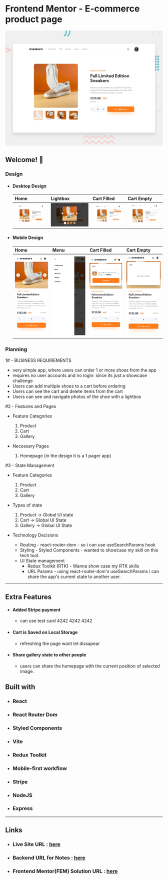 # Frontend Mentor - E-commerce product page

![Design preview for the E-commerce product page coding challenge](./design/desktop-preview.jpg)

## Welcome! 👋

### Design

- #### Desktop Design

  | Home                                        | Lightbox                                          | Cart Filled                                              | Cart Empty                                             |
  | ------------------------------------------- | ------------------------------------------------- | -------------------------------------------------------- | ------------------------------------------------------ |
  | ![Home Design](./design/desktop-design.jpg) | ![Lightbox](./design/desktop-design-lightbox.jpg) | ![Cart Filled](./design/active-states-basket-filled.jpg) | ![Cart Empty](./design/active-states-basket-empty.jpg) |

- #### Mobile Design
  | Home                                       | Menu                              | Cart Filled                                              | Cart Empty                                             |
  | ------------------------------------------ | --------------------------------- | -------------------------------------------------------- | ------------------------------------------------------ |
  | ![Home Design](./design/mobile-design.jpg) | ![Menu](./design/mobile-menu.jpg) | ![Cart Filled](./design/mobile-design-basket-filled.jpg) | ![Cart Empty](./design/mobile-design-basket-empty.jpg) |

### Planning

1# - BUSINESS REQUIREMENTS

- very simple app, where users can order 1 or more shoes from the app
- requires no user accounts and no login: since its just a showcase challenge
- Users can add multiple shoes to a cart before ordering
- Users can see the cart and delete items from the cart
- Users can see and navigate photos of the shoe with a lightbox

#2 - Features and Pages

- Feature Categories

  1. Product
  2. Cart
  3. Gallery

- Necessary Pages
  1. Homepage (in the design it is a 1 pager app)

#3 - State Management

- Feature Categories

  1. Product
  2. Cart
  3. Gallery

- Types of state

  1. Product -> Global UI state
  2. Cart -> Global UI State
  3. Gallery -> Global UI State

- Technology Decisions
  - Routing - react-router-dom - so i can use useSearchParams hook
  - Styling - Styled Components - wanted to showcase my skill on this tech tool.
  - UI State management
    - Redux Toolkit (RTK) - Wanna show case my RTK skills
    - URL Params - using react-router-dom's useSearchParams i can share the app's current state to another user.

---

## Extra Features

- #### Added Stripe payment
  - can use test card 4242 4242 4242
- #### Cart is Saved on Local Storage
  - refreshing the page wont let dissapear
- #### Share gallery state to other people
  - users can share the homepage with the current position of selected image.

## Built with

- ### React
- ### React Router Dom
- ### Styled Components
- ### Vite
- ### Redux Toolkit
- ### Mobile-first workflow
- ### Stripe
- ### NodeJS
- ### Express

---

## Links

- ### Live Site URL : [here](https://e-commerce-product-page-yvby-frontend.vercel.app/)
- ### Backend URL for Notes : [here](https://e-commerce-product-page-flame.vercel.app/)
- ### Frontend Mentor(FEM) Solution URL : [here](https://www.frontendmentor.io/solutions/ecommerce-product-page-with-redux-toolkit-styled-components-stripe-X9LC61lcRZ)
